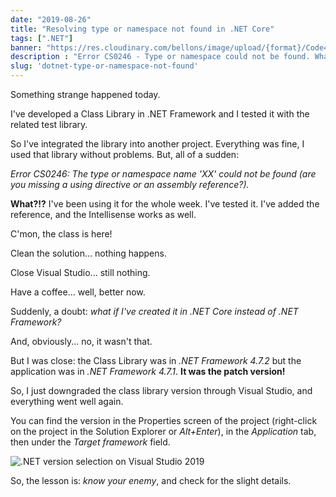 ```yaml
---
date: "2019-08-26"
title: "Resolving type or namespace not found in .NET Core"
tags: [".NET"]
banner: "https://res.cloudinary.com/bellons/image/upload/{format}/Code4IT/Covers/type-not-found.jpg"
description : "Error CS0246 - Type or namespace could not be found. What does it mean? Why does it happen? How can you solve it?"
slug: 'dotnet-type-or-namespace-not-found'
---
```


Something strange happened today.

I've developed a Class Library in .NET Framework and I tested it with the related test library.

So I've integrated the library into another project. Everything was fine, I used that library without problems. 
But, all of a sudden:

_Error CS0246: The type or namespace name 'XX' could not be found (are you missing a using directive or an assembly reference?)._

__What?!?__ I've been using it for the whole week. I've tested it. I've added the reference, and the Intellisense works as well.

C'mon, the class is here!

Clean the solution... nothing happens.

Close Visual Studio... still nothing.

Have a coffee... well, better now.

Suddenly, a doubt: _what if I've created it in .NET Core instead of .NET Framework?_

And, obviously... no, it wasn't that.

But I was close: the Class Library was in _.NET Framework 4.7.2_ but the application was in _.NET Framework 4.7.1_. __It was the patch version!__

So, I just downgraded the class library version through Visual Studio, and everything went well again.

You can find the version in the Properties screen of the project (right-click on the project in the Solution Explorer or _Alt+Enter_), in the _Application_ tab, then under the _Target framework_ field.

![.NET version selection on Visual Studio 2019](https://res.cloudinary.com/bellons/image/upload/Code4IT/TypeOrNamespace%20not%20found/dotnet-version-selector.png "How to select .NET version on Visual Studio 2019")

So, the lesson is: _know your enemy_, and check for the slight details.
